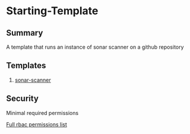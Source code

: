 # Starting-Template

## Summary

A template that runs an instance of sonar scanner on a github repository

## Templates

1. [sonar-scanner](https://github.com/codefresh-io/argo-hub@main/workflows/sonar/versions/0.0.1/docs/sonar-scanner.md) 

## Security

Minimal required permissions

[Full rbac permissions list](./rbac.yaml)
